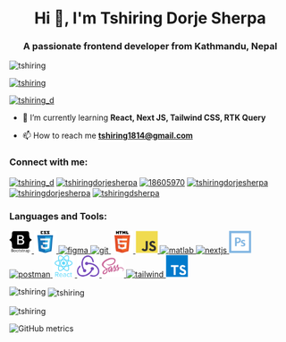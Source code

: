 <h1 align="center">Hi 👋, I'm Tshiring Dorje Sherpa</h1>
<h3 align="center">A passionate frontend developer from Kathmandu, Nepal</h3>

<p align="left"> <img src="https://komarev.com/ghpvc/?username=tshiring&label=Profile%20views&color=0e75b6&style=flat" alt="tshiring" /> </p>
<p align="left">
  <a href="https://github.com/ryo-ma/github-profile-trophy">
    <img src="https://github-profile-trophy.vercel.app/?username=tshiring&theme=juicyfresh" alt="tshiring" />
  </a>
</p>

<p align="left">
  <a href="https://twitter.com/tshiring_d" target="_blank">
    <img src="https://img.shields.io/twitter/follow/tshiring_d?style=for-the-badge&logo=twitter&theme=dark" alt="tshiring_d" />
  </a>
</p>


- 🌱 I’m currently learning **React, Next JS, Tailwind CSS, RTK Query**

- 📫 How to reach me **tshiring1814@gmail.com**

<h3 align="left">Connect with me:</h3>
<p align="left">
<a href="https://twitter.com/tshiring_d" target="blank"><img align="center" src="https://raw.githubusercontent.com/rahuldkjain/github-profile-readme-generator/master/src/images/icons/Social/twitter.svg" alt="tshiring_d" height="30" width="40" /></a>
<a href="https://linkedin.com/in/tshiringdorjesherpa" target="blank"><img align="center" src="https://raw.githubusercontent.com/rahuldkjain/github-profile-readme-generator/master/src/images/icons/Social/linked-in-alt.svg" alt="tshiringdorjesherpa" height="30" width="40" /></a>
<a href="https://stackoverflow.com/users/18605970" target="blank"><img align="center" src="https://raw.githubusercontent.com/rahuldkjain/github-profile-readme-generator/master/src/images/icons/Social/stack-overflow.svg" alt="18605970" height="30" width="40" /></a>
<a href="https://fb.com/tshiringdorjesherpa" target="blank"><img align="center" src="https://raw.githubusercontent.com/rahuldkjain/github-profile-readme-generator/master/src/images/icons/Social/facebook.svg" alt="tshiringdorjesherpa" height="30" width="40" /></a>
<a href="https://instagram.com/tshiringdorjesherpa" target="blank"><img align="center" src="https://raw.githubusercontent.com/rahuldkjain/github-profile-readme-generator/master/src/images/icons/Social/instagram.svg" alt="tshiringdorjesherpa" height="30" width="40" /></a>
<a href="https://www.youtube.com/c/tshiringdsherpa" target="blank"><img align="center" src="https://raw.githubusercontent.com/rahuldkjain/github-profile-readme-generator/master/src/images/icons/Social/youtube.svg" alt="tshiringdsherpa" height="30" width="40" /></a>
</p>

<h3 align="left">Languages and Tools:</h3>
<p align="left"> <a href="https://getbootstrap.com" target="_blank" rel="noreferrer"> <img src="https://raw.githubusercontent.com/devicons/devicon/master/icons/bootstrap/bootstrap-plain-wordmark.svg" alt="bootstrap" width="40" height="40"/> </a> <a href="https://www.w3schools.com/css/" target="_blank" rel="noreferrer"> <img src="https://raw.githubusercontent.com/devicons/devicon/master/icons/css3/css3-original-wordmark.svg" alt="css3" width="40" height="40"/> </a> <a href="https://www.figma.com/" target="_blank" rel="noreferrer"> <img src="https://www.vectorlogo.zone/logos/figma/figma-icon.svg" alt="figma" width="40" height="40"/> </a> <a href="https://git-scm.com/" target="_blank" rel="noreferrer"> <img src="https://www.vectorlogo.zone/logos/git-scm/git-scm-icon.svg" alt="git" width="40" height="40"/> </a> <a href="https://www.w3.org/html/" target="_blank" rel="noreferrer"> <img src="https://raw.githubusercontent.com/devicons/devicon/master/icons/html5/html5-original-wordmark.svg" alt="html5" width="40" height="40"/> </a> <a href="https://developer.mozilla.org/en-US/docs/Web/JavaScript" target="_blank" rel="noreferrer"> <img src="https://raw.githubusercontent.com/devicons/devicon/master/icons/javascript/javascript-original.svg" alt="javascript" width="40" height="40"/> </a> <a href="https://www.mathworks.com/" target="_blank" rel="noreferrer"> <img src="https://upload.wikimedia.org/wikipedia/commons/2/21/Matlab_Logo.png" alt="matlab" width="40" height="40"/> </a> <a href="https://nextjs.org/" target="_blank" rel="noreferrer"> <img src="https://cdn.worldvectorlogo.com/logos/nextjs-2.svg" alt="nextjs" width="40" height="40"/> </a> <a href="https://www.photoshop.com/en" target="_blank" rel="noreferrer"> <img src="https://raw.githubusercontent.com/devicons/devicon/master/icons/photoshop/photoshop-line.svg" alt="photoshop" width="40" height="40"/> </a> <a href="https://postman.com" target="_blank" rel="noreferrer"> <img src="https://www.vectorlogo.zone/logos/getpostman/getpostman-icon.svg" alt="postman" width="40" height="40"/> </a> <a href="https://reactjs.org/" target="_blank" rel="noreferrer"> <img src="https://raw.githubusercontent.com/devicons/devicon/master/icons/react/react-original-wordmark.svg" alt="react" width="40" height="40"/> </a> <a href="https://redux.js.org" target="_blank" rel="noreferrer"> <img src="https://raw.githubusercontent.com/devicons/devicon/master/icons/redux/redux-original.svg" alt="redux" width="40" height="40"/> </a> <a href="https://sass-lang.com" target="_blank" rel="noreferrer"> <img src="https://raw.githubusercontent.com/devicons/devicon/master/icons/sass/sass-original.svg" alt="sass" width="40" height="40"/> </a> <a href="https://tailwindcss.com/" target="_blank" rel="noreferrer"> <img src="https://www.vectorlogo.zone/logos/tailwindcss/tailwindcss-icon.svg" alt="tailwind" width="40" height="40"/> </a> <a href="https://www.typescriptlang.org/" target="_blank" rel="noreferrer"> <img src="https://raw.githubusercontent.com/devicons/devicon/master/icons/typescript/typescript-original.svg" alt="typescript" width="40" height="40"/> </a> </p>

<!-- Top Languages widget -->
<p><img align="left" src="https://github-readme-stats.vercel.app/api/top-langs?username=tshiring&show_icons=true&locale=en&layout=compact&theme=light&bg_color=ffffff" alt="tshiring" /></p>

<!-- Overall Stats widget -->
<p>&nbsp;<img align="center" src="https://github-readme-stats.vercel.app/api?username=tshiring&show_icons=true&locale=en&theme=light&bg_color=ffffff" alt="tshiring" /></p>

<!-- Streak Stats widget -->
<p><img align="center" src="https://github-readme-streak-stats.herokuapp.com/?user=tshiring&theme=light&background=ffffff" alt="tshiring" /></p>


![GitHub metrics](https://metrics.lecoq.io/tshiring)  

